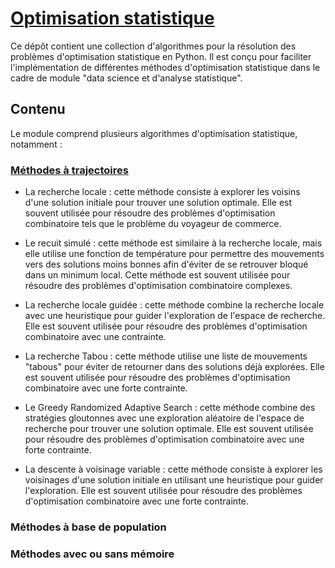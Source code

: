 # [Optimisation statistique](https://github.com/HOUD-FatimaEzzahra/Optimisation-Statistique)

Ce dépôt contient une collection d'algorithmes pour la résolution des problèmes d'optimisation statistique en Python. Il est conçu pour faciliter l'implémentation de différentes méthodes d'optimisation statistique dans le cadre de module "data science et d'analyse statistique".


## Contenu 
Le module comprend plusieurs algorithmes d'optimisation statistique, notamment :

### [Méthodes à trajectoires](https://github.com/HOUD-FatimaEzzahra/Optimisation-Statistique/tree/main/methodes%20a%20trajectoire) 
- La recherche locale : cette méthode consiste à explorer les voisins d'une solution initiale pour trouver une solution optimale. Elle est souvent utilisée pour résoudre des problèmes d'optimisation combinatoire tels que le problème du voyageur de commerce.

- Le recuit simulé : cette méthode est similaire à la recherche locale, mais elle utilise une fonction de température pour permettre des mouvements vers des solutions moins bonnes afin d'éviter de se retrouver bloqué dans un minimum local. Cette méthode est souvent utilisée pour résoudre des problèmes d'optimisation combinatoire complexes.

- La recherche locale guidée : cette méthode combine la recherche locale avec une heuristique pour guider l'exploration de l'espace de recherche. Elle est souvent utilisée pour résoudre des problèmes d'optimisation combinatoire avec une contrainte.

- La recherche Tabou : cette méthode utilise une liste de mouvements "tabous" pour éviter de retourner dans des solutions déjà explorées. Elle est souvent utilisée pour résoudre des problèmes d'optimisation combinatoire avec une forte contrainte.

- Le Greedy Randomized Adaptive Search : cette méthode combine des stratégies gloutonnes avec une exploration aléatoire de l'espace de recherche pour trouver une solution optimale. Elle est souvent utilisée pour résoudre des problèmes d'optimisation combinatoire avec une forte contrainte.

- La descente à voisinage variable : cette méthode consiste à explorer les voisinages d'une solution initiale en utilisant une heuristique pour guider l'exploration. Elle est souvent utilisée pour résoudre des problèmes d'optimisation combinatoire avec une forte contrainte.

### Méthodes à base de population

### Méthodes avec ou sans mémoire
